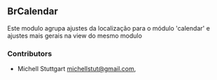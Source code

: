 ## BrCalendar

Este modulo agrupa ajustes da localização para o módulo 'calendar' e ajustes
mais gerais na view do mesmo modulo

### Contributors

* Michell Stuttgart <michellstut@gmail.com>,
